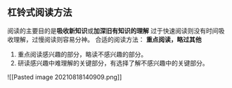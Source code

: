 ## 杠铃式阅读方法
阅读的主要目的是**吸收新知识**或**加深旧有知识的理解**
过于快速阅读则没有时间吸收理解，过慢阅读则容易分神。
合适的阅读方法： **重点阅读，略过其他**
1. 重点阅读感兴趣的部分，略读不感兴趣的部分。
2. 研读感兴趣中难理解的关键部分，有选择了解不感兴趣中的关键部分。

![[Pasted image 20210818140909.png]]